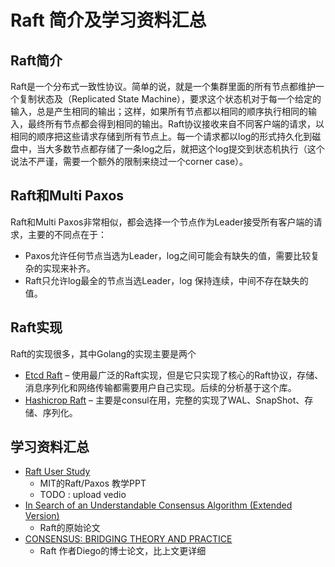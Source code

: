 # Raft 简介及学习资料汇总

## Raft简介

Raft是一个分布式一致性协议。简单的说，就是一个集群里面的所有节点都维护一个复制状态及（Replicated State Machine），要求这个状态机对于每一个给定的输入，总是产生相同的输出；这样，如果所有节点都以相同的顺序执行相同的输入，最终所有节点都会得到相同的输出。Raft协议接收来自不同客户端的请求，以相同的顺序把这些请求存储到所有节点上。每一个请求都以log的形式持久化到磁盘中，当大多数节点都存储了一条log之后，就把这个log提交到状态机执行（这个说法不严谨，需要一个额外的限制来绕过一个corner case）。

## Raft和Multi Paxos

Raft和Multi Paxos非常相似，都会选择一个节点作为Leader接受所有客户端的请求，主要的不同点在于：
- Paxos允许任何节点当选为Leader，log之间可能会有缺失的值，需要比较复杂的实现来补齐。
- Raft只允许log最全的节点当选Leader，log 保持连续，中间不存在缺失的值。

## Raft实现

Raft的实现很多，其中Golang的实现主要是两个
- [Etcd Raft](https://github.com/etcd-io/etcd/tree/master/raft) – 使用最广泛的Raft实现，但是它只实现了核心的Raft协议，存储、消息序列化和网络传输都需要用户自己实现。后续的分析基于这个库。
- [Hashicrop Raft](https://github.com/hashicorp/raft) – 主要是consul在用，完整的实现了WAL、SnapShot、存储、序列化。

## 学习资料汇总

- [Raft User Study](https://ramcloud.stanford.edu/~ongaro/userstudy/)
  - MIT的Raft/Paxos 教学PPT
  - TODO : upload vedio
- [In Search of an Understandable Consensus Algorithm (Extended Version)](https://raft.github.io/raft.pdf)
  - Raft的原始论文
- [CONSENSUS: BRIDGING THEORY AND PRACTICE](https://ramcloud.stanford.edu/~ongaro/thesis.pdf)
  - Raft 作者Diego的博士论文，比上文更详细

